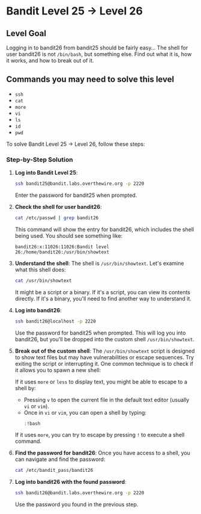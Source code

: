 # Bandit Level 25 → Level 26

## Level Goal

Logging in to bandit26 from bandit25 should be fairly easy… The shell for user bandit26 is not `/bin/bash`, but something else. Find out what it is, how it works, and how to break out of it.

## Commands you may need to solve this level

- `ssh`
- `cat`
- `more`
- `vi`
- `ls`
- `id`
- `pwd`

To solve Bandit Level 25 → Level 26, follow these steps:

### Step-by-Step Solution

1. **Log into Bandit Level 25**:

   ```bash
   ssh bandit25@bandit.labs.overthewire.org -p 2220
   ```

   Enter the password for bandit25 when prompted.

2. **Check the shell for user bandit26**:

   ```bash
   cat /etc/passwd | grep bandit26
   ```

   This command will show the entry for bandit26, which includes the shell being used. You should see something like:

   ```
   bandit26:x:11026:11026:Bandit level 26:/home/bandit26:/usr/bin/showtext
   ```

3. **Understand the shell**:
   The shell is `/usr/bin/showtext`. Let's examine what this shell does:

   ```bash
   cat /usr/bin/showtext
   ```

   It might be a script or a binary. If it's a script, you can view its contents directly. If it's a binary, you'll need to find another way to understand it.

4. **Log into bandit26**:

   ```bash
   ssh bandit26@localhost -p 2220
   ```

   Use the password for bandit25 when prompted. This will log you into bandit26, but you'll be dropped into the custom shell `/usr/bin/showtext`.

5. **Break out of the custom shell**:
   The `/usr/bin/showtext` script is designed to show text files but may have vulnerabilities or escape sequences. Try exiting the script or interrupting it. One common technique is to check if it allows you to spawn a new shell:

   If it uses `more` or `less` to display text, you might be able to escape to a shell by:

   - Pressing `v` to open the current file in the default text editor (usually `vi` or `vim`).
   - Once in `vi` or `vim`, you can open a shell by typing:
     ```bash
     :!bash
     ```

   If it uses `more`, you can try to escape by pressing `!` to execute a shell command.

6. **Find the password for bandit26**:
   Once you have access to a shell, you can navigate and find the password:

   ```bash
   cat /etc/bandit_pass/bandit26
   ```

7. **Log into bandit26 with the found password**:
   ```bash
   ssh bandit26@bandit.labs.overthewire.org -p 2220
   ```
   Use the password you found in the previous step.

